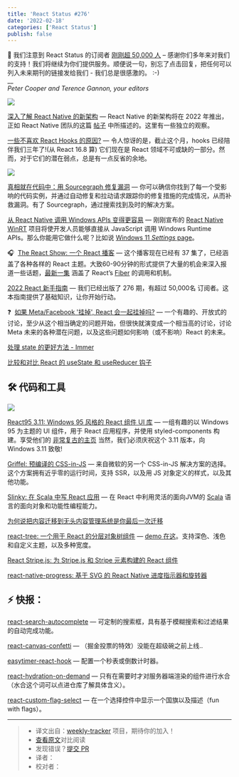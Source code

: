 ```yaml
---
title: 'React Status #276'
date: '2022-02-18'
categories: ['React Status']
publish: false
---
```


🎉 我们注意到 React Status 的订阅者 [刚刚超 50,000 人](https://react.statuscode.com/link/119817/web) – 感谢你们多年来对我们的支持！我们将继续为你们提供服务。顺便说一句，别忘了点击回复，把任何可以列入未来期刊的链接发给我们 - 我们总是很感激的。 :-)  
\_\_  
_Peter Cooper and Terence Gannon, your editors_

<!--以上是预览信息，图片一张或限制百字左右，前者优先，全文请使用二级及以下标题-->
<!-- more -->

[![](https://res.cloudinary.com/cpress/image/upload/w_1280,e_sharpen:60/xr8xzvweayh4admhqjzy.jpg)](https://react.statuscode.com/link/119785/web)

[深入了解 React Native 的新架构](https://react.statuscode.com/link/119785/web "medium.com") — React Native 的新架构将在 2022 年推出，正如 React Native 团队的这篇 [帖子](https://react.statuscode.com/link/119786/web) 中所描述的。这里有一些独立的观察。

[一些不喜欢 React Hooks 的原因?](https://react.statuscode.com/link/119787/web "blog.bitsrc.io") — 令人惊讶的是，截止这个月，hooks 已经陪伴我们三年了!(从 React 16.8 算) 它们现在是 React 领域不可或缺的一部分。然而，对于它们的潜在弱点，总是有一点反省的余地。

[![](https://copm.s3.amazonaws.com/3fda6acb.png)](https://react.statuscode.com/link/119788/web)

[真相就在代码中：用 Sourcegraph 修复漏洞](https://react.statuscode.com/link/119788/web "about.sourcegraph.com") — 你可以确信你找到了每一个受影响的代码实例，并通过自动修复和拉动请求跟踪你的修复措施的完成情况，从而补救漏洞。有了 Sourcegraph，通过搜索找到及时的解决方案。

[从 React Native 调用 Windows APIs 变得更容易](https://react.statuscode.com/link/119789/web "microsoft.github.io") — 刚刚宣布的 [React Native WinRT](https://react.statuscode.com/link/119790/web) 项目将使开发人员能够直接从 JavaScript 调用 Windows Runtime APIs。那么你能用它做什么呢？比如说 [Windows 11 _Settings_ page](https://react.statuscode.com/link/119791/web)。

🎧  [The React Show: 一个 React 播客](https://react.statuscode.com/link/119792/web "www.owlcreek.studio") — 这个播客现在已经有 37 集了，已经涵盖了各种各样的 React 主题。大致60-90分钟的形式提供了大量的机会来深入报道一些话题，[最新一集](https://react.statuscode.com/link/119793/web) 涵盖了 React’s [Fiber](https://react.statuscode.com/link/119794/web) 的调用和机制。

[2022 React 新手指南](https://react.statuscode.com/link/119816/web "www.freecodecamp.org") — 我们已经出版了 276 期，有超过 50,000名  订阅者。这本指南提供了基础知识，让你开始行动。

❓  [如果 Meta/Facebook '挂掉', React 会一起挂掉吗?](https://react.statuscode.com/link/119798/web "news.ycombinator.com") — 一个有趣的、开放式的讨论，至少从这个相当确定的问题开始，但很快就演变成一个相当高的讨论，讨论 Meta 未来的各种潜在问题，以及这些问题如何影响（或不影响）React 的未来。

[处理 state 的更好方法 - Immer](https://react.statuscode.com/link/119799/web)  

[比较和对比 React 的 useState 和 useReducer 钩子](https://react.statuscode.com/link/119800/web)  

## 🛠 代码和工具

[![](https://res.cloudinary.com/cpress/image/upload/w_1280,e_sharpen:60/qain2bi9vzz5ay6bayi7.jpg)](https://react.statuscode.com/link/119801/web)

[React95 3.11: Windows 95 风格的 React 组件 UI 库](https://react.statuscode.com/link/119801/web "github.com") — 一组有趣的以 Windows 95 为主题的 UI 组件，用于 React 应用程序，并使用 styled-components 构建。享受他们的 [非常复古的主页](https://react.statuscode.com/link/119802/web) 当然，我们必须庆祝这个 3.11 版本，向 Windows 3.11 致敬!

[Griffel: 预编译的 CSS-in-JS](https://react.statuscode.com/link/119803/web "github.com") — 来自微软的另一个 CSS-in-JS 解决方案的选择。这个方案拥有近乎零的运行时间，支持 SSR，以及用 JS 对象定义的样式，以及其他功能。

[Slinky: 在 Scala 中写 React 应用](https://react.statuscode.com/link/119804/web "slinky.dev") — 在 React 中利用灵活的面向JVM的 [Scala](https://react.statuscode.com/link/119805/web) 语言的面向对象和功能性编程能力。

[为何说把内容迁移到无头内容管理系统是你最后一次迁移](https://react.statuscode.com/link/119806/web "kontent.ai")

[react-tree: 一个用于 React 的分层对象树组件](https://react.statuscode.com/link/119807/web "github.com") — [demo 在这](https://react.statuscode.com/link/119808/web)。支持深色、浅色和自定义主题，以及多种宽度。

[React Stripe.js:  为 Stripe.js 和 Stripe 元素构建的 React 组件](https://react.statuscode.com/link/119809/web "github.com")

[react-native-progress: 基于 SVG 的 React Native 进度指示器和旋转器](https://react.statuscode.com/link/119810/web "github.com")

## ⚡️ 快报：

[react-search-autocomplete](https://react.statuscode.com/link/119811/web) — 可定制的搜索框，具有基于模糊搜索和过滤结果的自动完成功能。

[react-canvas-confetti](https://react.statuscode.com/link/119812/web) — （掘金投票的特效）没能在超级碗之前上线..

[easytimer-react-hook](https://react.statuscode.com/link/119813/web) — 配置一个秒表或倒数计时器。

[react-hydration-on-demand](https://react.statuscode.com/link/119814/web) — 只有在需要时才对服务器端渲染的组件进行水合（水合这个词可以点进仓库了解具体含义）。

[react-custom-flag-select](https://react.statuscode.com/link/119815/web) — 在一个选择控件中显示一个国旗以及描述（fun with flags）。

---
> * 译文出自：[weekly-tracker](https://github.com/FEDarling/weekly-tracker) 项目，期待你的加入！
> * [查看原文](https://react.statuscode.com/issues/276)对比阅读
> * 发现错误？[提交 PR](https://github.com/FEDarling/weekly-tracker/blob/main/weeklys/react_status/276)
> * 译者：
> * 校对者：
